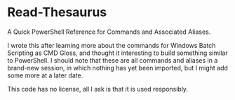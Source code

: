 # Read-Thesaurus
A Quick PowerShell Reference for Commands and Associated Aliases.

I wrote this after learning more about the commands for Windows Batch Scripting as CMD Gloss, and thought it interesting to build something similar to PowerShell. I should note that these are all commands and aliases in a brand-new session, in which nothing has yet been imported, but I might add some more at a later date.

This code has no license, all I ask is that it is used responsibly.
